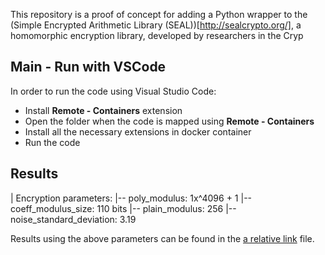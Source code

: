 This repository is a proof of concept for adding a Python wrapper to the
(Simple Encrypted Arithmetic Library (SEAL))[http://sealcrypto.org/], a homomorphic encryption library,
developed by researchers in the Cryp

## Main - Run with VSCode
In order to run the code using Visual Studio Code:
-   Install **Remote - Containers** extension
-   Open the folder when the code is mapped using **Remote - Containers**
-   Install all the necessary extensions in docker container
-   Run the code

## Results
| Encryption parameters:
|-- poly_modulus: 1x^4096 + 1
|-- coeff_modulus_size: 110 bits
|-- plain_modulus: 256
|-- noise_standard_deviation: 3.19

Results using the above parameters can be found in the [a relative link](results.txt) file.